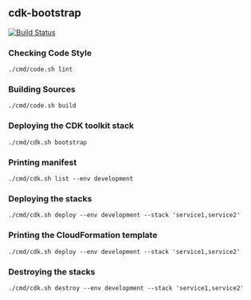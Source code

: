 ## cdk-bootstrap

[![Build Status](https://travis-ci.org/42milez/cdk-bootstrap.svg?branch=master)](https://travis-ci.org/42milez/cdk-bootstrap)

### Checking Code Style

```
./cmd/code.sh lint
```

### Building Sources

```
./cmd/code.sh build
```

### Deploying the CDK toolkit stack

```
./cmd/cdk.sh bootstrap
```

### Printing manifest

```
./cmd/cdk.sh list --env development
```

### Deploying the stacks

```
./cmd/cdk.sh deploy --env development --stack 'service1,service2'
```

### Printing the CloudFormation template

```
./cmd/cdk.sh deploy --env development --stack 'service1,service2'
```

### Destroying the stacks

```
./cmd/cdk.sh destroy --env development --stack 'service1,service2'
```
